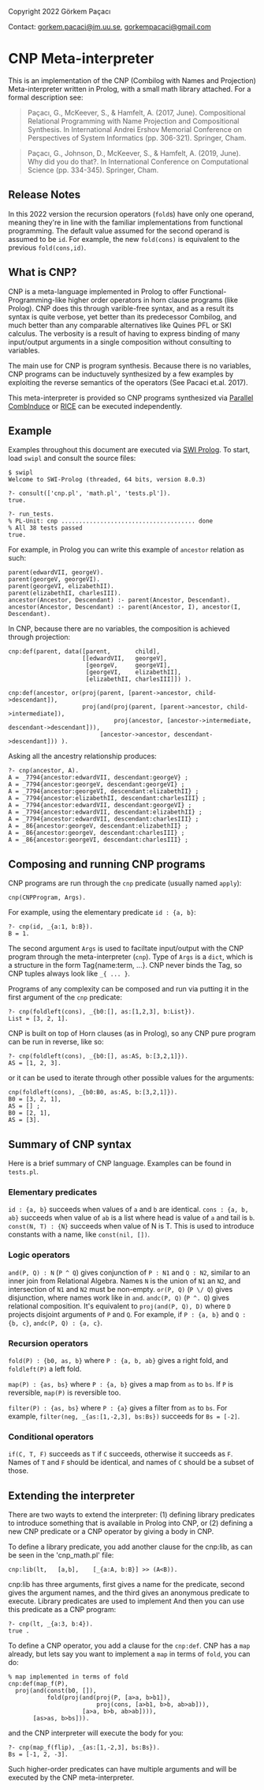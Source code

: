 Copyright 2022 Görkem Paçacı

Contact: gorkem.pacaci@im.uu.se, gorkempacaci@gmail.com

# CNP Meta-interpreter

This is an implementation of the CNP (Combilog with Names and Projection) Meta-interpreter written in Prolog, with a small math library attached. For a formal description see:

> Paçacı, G., McKeever, S., & Hamfelt, A. (2017, June). Compositional Relational Programming with Name Projection and Compositional Synthesis. In International Andrei Ershov Memorial Conference on Perspectives of System Informatics (pp. 306-321). Springer, Cham.

> Paçacı, G., Johnson, D., McKeever, S., & Hamfelt, A. (2019, June). Why did you do that?. In International Conference on Computational Science (pp. 334-345). Springer, Cham.

## Release Notes

In this 2022 version the recursion operators (`fold`s) have only one operand, meaning they're in line with the familiar implementations from functional programming. The default value assumed for the second operand is assumed to be `id`. For example, the new `fold(cons)` is equivalent to the previous `fold(cons,id)`. 

## What is CNP?

CNP is a meta-language implemented in Prolog to offer Functional-Programming-like higher order operators in horn clause programs (like Prolog). CNP does this through varible-free syntax, and as a result its syntax is quite verbose, yet better than its predecessor Combilog, and much better than any comparable alternatives like Quines PFL or SKI calculus. The verbosity is a result of having to express binding of many input/output arguments in a single composition without consulting to variables.

The main use for CNP is program synthesis. Because there is no variables, CNP programs can be inductuvely synthesized by a few examples by exploiting the reverse semantics of the operators (See Pacaci et.al. 2017).

This meta-interpreter is provided so CNP programs synthesized via [Parallel CombInduce](https://github.com/gorkempacaci/CombInduce) or [RICE](https://github.com/UppsalaIM/rice) can be executed independently.

## Example

Examples throughout this document are executed via [SWI Prolog](https://www.swi-prolog.org). To start, load `swipl` and consult the source files:
```
$ swipl
Welcome to SWI-Prolog (threaded, 64 bits, version 8.0.3)

?- consult(['cnp.pl', 'math.pl', 'tests.pl']).
true.

?- run_tests.
% PL-Unit: cnp ...................................... done
% All 38 tests passed
true.
```

For example, in Prolog you can write this example of `ancestor` relation as such:

```
parent(edwardVII, georgeV).
parent(georgeV, georgeVI).
parent(georgeVI, elizabethII).
parent(elizabethII, charlesIII).
ancestor(Ancestor, Descendant) :- parent(Ancestor, Descendant).
ancestor(Ancestor, Descendant) :- parent(Ancestor, I), ancestor(I, Descendant).
```

In CNP, because there are no variables, the composition is achieved through projection:
```
cnp:def(parent, data([parent,       child],
                     [[edwardVII,   georgeV],
                      [georgeV,     georgeVI],
                      [georgeVI,    elizabethII],
                      [elizabethII, charlesIII]]) ).

cnp:def(ancestor, or(proj(parent, [parent->ancestor, child->descendant]),
                     proj(and(proj(parent, [parent->ancestor, child->intermediate]),
                              proj(ancestor, [ancestor->intermediate, descendant->descendant])),
                          [ancestor->ancestor, descendant->descendant])) ).
```

Asking all the ancestry relationship produces:
```
?- cnp(ancestor, A).
A = _7794{ancestor:edwardVII, descendant:georgeV} ;
A = _7794{ancestor:georgeV, descendant:georgeVI} ;
A = _7794{ancestor:georgeVI, descendant:elizabethII} ;
A = _7794{ancestor:elizabethII, descendant:charlesIII} ;
A = _7794{ancestor:edwardVII, descendant:georgeVI} ;
A = _7794{ancestor:edwardVII, descendant:elizabethII} ;
A = _7794{ancestor:edwardVII, descendant:charlesIII} ;
A = _86{ancestor:georgeV, descendant:elizabethII} ;
A = _86{ancestor:georgeV, descendant:charlesIII} ;
A = _86{ancestor:georgeVI, descendant:charlesIII} ;
```

## Composing and running CNP programs

CNP programs are run through the `cnp` predicate (usually named `apply`):
```
cnp(CNPProgram, Args).
```

For example, using the elementary predicate `id : {a, b}`:
```
?- cnp(id, _{a:1, b:B}).
B = 1.
```

The second argument `Args` is used to faciltate input/output with the CNP program through the meta-interpreter (`cnp`). Type of `Args` is a `dict`, which is a structure in the form Tag{name:term, ...}. CNP never binds the Tag, so CNP tuples always look like `_{ ... }`.

Programs of any complexity can be composed and run via putting it in the first argument of the `cnp` predicate:
```
?- cnp(foldleft(cons), _{b0:[], as:[1,2,3], b:List}).
List = [3, 2, 1].
```

CNP is built on top of Horn clauses (as in Prolog), so any CNP pure program can be run in reverse, like so:
```
?- cnp(foldleft(cons), _{b0:[], as:AS, b:[3,2,1]}).
AS = [1, 2, 3].
```

or it can be used to iterate through other possible values for the arguments:
```
cnp(foldleft(cons), _{b0:B0, as:AS, b:[3,2,1]}).
B0 = [3, 2, 1],
AS = [] ;
B0 = [2, 1],
AS = [3].
```

## Summary of CNP syntax

Here is a brief summary of CNP language. Examples can be found in `tests.pl`. 

### Elementary predicates
`id : {a, b}` succeeds when values of `a` and `b` are identical. 
`cons : {a, b, ab}` succeeds when value of `ab` is a list where head is value of `a` and tail is `b`.
`const(N, T) : {N}` succeeds when value of N is T. This is used to introduce constants with a name, like `const(nil, [])`.

### Logic operators
`and(P, Q) : N` (`P ^ Q`) gives conjunction of `P : N1` and `Q : N2`, similar to an inner join from Relational Algebra. Names `N` is the union of `N1` an `N2`, and intersection of `N1` and `N2` must be non-empty.
`or(P, Q)` (`P \/ Q`) gives disjunction, where names work like in `and`. 
`andc(P, Q)` (`P ^. Q`) gives relational composition. It's equivalent to `proj(and(P, Q), D)` where `D` projects disjoint arguments of `P` and `Q`. For example, if `P : {a, b}` and `Q : {b, c}`, `andc(P, Q) : {a, c}`.

### Recursion operators

`fold(P) : {b0, as, b}` where `P : {a, b, ab}` gives a right fold, and `foldleft(P)` a left fold.

`map(P) : {as, bs}` where `P : {a, b}` gives a map from `as` to `bs`. If `P` is reversible, `map(P)` is reversible too. 

`filter(P) : {as, bs}` where `P : {a}` gives a filter from `as` to `bs`. For example, `filter(neg, _{as:[1,-2,3], bs:Bs})` succeeds for `Bs = [-2]`.

### Conditional operators

`if(C, T, F)` succeeds as `T` if `C` succeeds, otherwise it succeeds as `F`. Names of `T` and `F` should be identical, and names of `C` should be a subset of those.

## Extending the interpreter

There are two wayts to extend the interpreter: (1) defining library predicates to introduce something that is available in Prolog into CNP, or (2) defining a new CNP predicate or a CNP operator by giving a body in CNP.

To define a library predicate, you add another clause for the cnp:lib, as can be seen in the 'cnp_math.pl' file:
```
cnp:lib(lt,   [a,b],    [_{a:A, b:B}] >> (A<B)).
```
cnp:lib has three arguments, first gives a name for the predicate, second gives the argument names, and the third gives an anonymous predicate to execute. Library predicates are used to implement 
And then you can use this predicate as a CNP program:
```
?- cnp(lt, _{a:3, b:4}).
true .
```

To define a CNP operator, you add a clause for the `cnp:def`. CNP has a `map` already, but lets say you want to implement a `map` in terms of `fold`, you can do:
```
% map implemented in terms of fold
cnp:def(map_f(P),
  proj(and(const(b0, []),
           fold(proj(and(proj(P, [a>a, b>b1]),
                         proj(cons, [a>b1, b>b, ab>ab])),
                     [a>a, b>b, ab>ab]))),
       [as>as, b>bs])).
```
and the CNP interpreter will execute the body for you:
```
?- cnp(map_f(flip), _{as:[1,-2,3], bs:Bs}).
Bs = [-1, 2, -3].
```
Such higher-order predicates can have multiple arguments and will be executed by the CNP meta-interpreter. 
